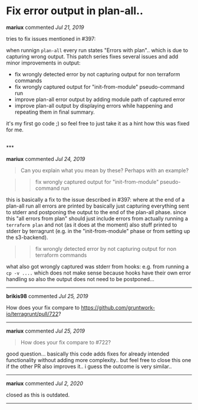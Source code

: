 # Fix error output in plan-all..

**mariux** commented *Jul 21, 2019*

tries to fix issues mentioned in #397: 

when runnign `plan-all` every run states "Errors with plan".. which is due to capturing wrong output.
This patch series fixes several issues and add minor improvements in output:
- fix wrongly detected error by not capturing output for non terraform commands
- fix wrongly captured output for "init-from-module" pseudo-command run
- improve plan-all error output by adding module path of captured error
- improve plan-all output by displaying errors while happening and repeating them in final summary.

it's my first go code ;) so feel free to just take it as a hint how this was fixed for me.


<br />
***


**mariux** commented *Jul 24, 2019*

> Can you explain what you mean by these? Perhaps with an example?

> > fix wrongly captured output for "init-from-module" pseudo-command run

this is basically a fix to the issue described in #397: where at the end of a plan-all run all errors are printed by basically just capturing everything sent to stderr and postponing the output to the end of the plan-all phase.
since this "all errors from plan" should just include errors from actually running a `terraform plan` and not (as it does at the moment) also stuff printed to stderr by terragrunt (e.g. in the "init-from-module" phase or from setting up the s3-backend).

> > fix wrongly detected error by not capturing output for non terraform commands

what also got wrongly captured was stderr from hooks: e.g. from running a `cp -v ....`
which does not make sense because hooks have their own error handling so also the output does not need to be postponed...


***

**brikis98** commented *Jul 25, 2019*

How does your fix compare to https://github.com/gruntwork-io/terragrunt/pull/722?
***

**mariux** commented *Jul 25, 2019*

> How does your fix compare to #722?

good question... basically this code adds fixes for already intended functionality without adding more complexity.. but feel free to close this one if the other PR also improves it.. i guess the outcome is very similar..
***

**mariux** commented *Jul 2, 2020*

closed as this is outdated.
***


